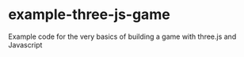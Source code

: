 # example-three-js-game
Example code for the very basics of building a game with three.js and Javascript
